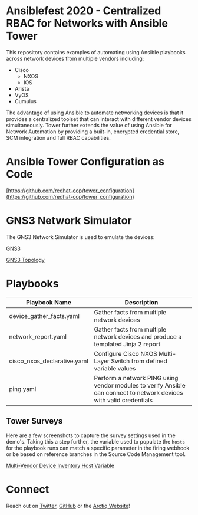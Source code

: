 # Ansiblefest 2020 - Centralized RBAC for Networks with Ansible Tower

This repository contains examples of automating using Ansible playbooks across network devices from multiple vendors including:

* Cisco
    * NXOS
    * IOS
* Arista
* VyOS
* Cumulus

The advantage of using Ansible to automate networking devices is that it provides a centralized toolset that can interact with different vendor devices simultaneously. Tower further extends the value of using Ansible for Network Automation by providing a built-in, encrypted credential store, SCM integration and full RBAC capabilities. 

# Ansible Tower Configuration as Code

[https://github.com/redhat-cop/tower_configuration](https://github.com/redhat-cop/tower_configuration)

# GNS3 Network Simulator 

The GNS3 Network Simulator is used to emulate the devices: 

[GNS3](https://www.gns3.com/software/download)

[GNS3 Topology](/assets/gns3-topology.png)

# Playbooks

| Playbook Name  | Description  |
|---|---|
| device_gather_facts.yaml  | Gather facts from multiple network devices  |
| network_report.yaml  | Gather facts from multiple network devices and produce a templated Jinja 2 report |
| cisco_nxos_declarative.yaml  | Configure Cisco NXOS Multi-Layer Switch from defined variable values  |
| ping.yaml  | Perform a network PING using vendor modules to verify Ansible can connect to network devices with valid credentials |

## Tower Surveys

Here are a few screenshots to capture the survey settings used in the demo's. Taking this a step further, the variable used to populate the `hosts` for the playbook runs can match a specific parameter in the firing webhook or be based on reference branches in the Source Code Management tool.

[Multi-Vendor Device Inventory Host Variable](/assets/tower-survey.png)

# Connect

Reach out on [Twitter](https://twitter.com/arctiqhart), [GitHub](https://github.com/arctiqhart) or the [Arctiq Website](https://www.arctiq.ca)!